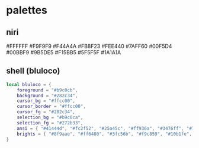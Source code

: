 # palettes

## niri

#FFFFFF
#F9F9F9
#F44A4A
#FB8F23
#FEE440
#7AFF60
#00F5D4
#00BBF9
#9B5DE5
#F15BB5
#5F5F5F
#1A1A1A

## shell (bluloco)

```lua
local bluloco = {
    foreground = "#b9c0cb",
    background = "#282c34",
    cursor_bg = "#ffcc00",
    cursor_border = "#ffcc00",
    cursor_fg = "#282c34",
    selection_bg = "#b9c0ca",
    selection_fg = "#272b33",
    ansi = { "#41444d", "#fc2f52", "#25a45c", "#ff936a", "#3476ff", "#7a82da", "#4483aa", "#cdd4e0" },
    brights = { "#8f9aae", "#ff6480", "#3fc56b", "#f9c859", "#10b1fe", "#ff78f8", "#5fb9bc", "#ffffff" },
}
```

